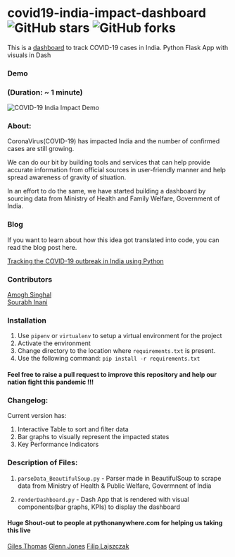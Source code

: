# covid19-india-impact-dashboard ![GitHub stars](https://img.shields.io/github/stars/devAmoghS/covid19-india-impact-dashboard?style=for-the-badge)  ![GitHub forks](https://img.shields.io/github/forks/devAmoghS/covid19-india-impact-dashboard?label=Forks&style=for-the-badge)
This is a [dashboard](http://covid19dashboard.pythonanywhere.com/) to track COVID-19 cases in India. Python Flask App with visuals in Dash

### Demo
### (Duration: ~ 1 minute)
![COVID-19 India Impact Demo](https://github.com/devAmoghS/covid19-india-impact-dashboard/blob/master/demo.gif)


### About:

CoronaVirus(COVID-19) has impacted India and the number of confirmed cases are still growing. 

We can do our bit by building tools and services that can help provide accurate information from official sources in user-friendly manner and help spread awareness of gravity of situation.

In an effort to do the same, we have started building a dashboard by sourcing data from Ministry of Health and Family Welfare, Government of India.

### Blog
If you want to learn about how this idea got translated into code, you can read the blog post here.

[Tracking the COVID-19 outbreak in India using Python](https://medium.com/swlh/tracking-the-covid-19-outbreak-in-india-using-python-c938eb824ba3?source=friends_link&sk=b83073428d916ab0d11aba24e0133453)

### Contributors
[Amogh Singhal](https://www.linkedin.com/in/amogh-singhal/) <br/>
[Sourabh Inani](https://www.linkedin.com/in/sourabh-inani-5b79464a/)

### Installation
1. Use `pipenv` or `virtualenv` to setup a virtual environment for the project
2. Activate the environment
3. Change directory to the location where `requirements.txt` is present.
4. Use the following command: `pip install -r requirements.txt`

#### Feel free to raise a pull request to improve this repository and help our nation fight this pandemic !!!

### Changelog:
Current version has:
1. Interactive Table to sort and filter data
2. Bar graphs to visually represent the impacted states
3. Key Performance Indicators

### Description of Files:
1. `parseData_BeautifulSoup.py` - Parser made in BeautifulSoup to scrape data from Ministry of Health & Public Welfare, Govermnent of India

2. `renderDashboard.py` - Dash App that is rendered with visual components(bar graphs, KPIs) to display the dashboard

#### Huge Shout-out to people at pythonanywhere.com for helping us taking this live
[Giles Thomas](https://www.linkedin.com/in/gilesthomas/)
[Glenn Jones](https://www.linkedin.com/in/glenn-jones-3503b81/)
[Filip Lajszczak](https://www.linkedin.com/in/filip-lajszczak-05562388/)
